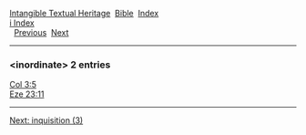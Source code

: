 [Intangible Textual Heritage](../../index)  [Bible](../index) 
[Index](index)   
[i Index](_i_)  
  [Previous](c05860)  [Next](c05862) 

------------------------------------------------------------------------

### &lt;inordinate&gt; 2 entries

[Col 3:5](../kjv/col003.htm#005)  
[Eze 23:11](../kjv/eze023.htm#011)  

------------------------------------------------------------------------

[Next: inquisition (3)](c05862)
